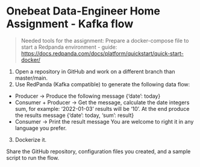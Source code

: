 # Onebeat Data-Engineer Home Assignment - Kafka flow

> Needed tools for the assignment: Prepare a docker-compose file to start a Redpanda environment - guide: https://docs.redpanda.com/docs/platform/quickstart/quick-start-docker/ 

1. Open a repository in GitHub and work on a different branch than master/main.
2. Use RedPanda (Kafka compatible) to generate the following data flow:
  - Producer → Produce the following message {‘date’: today}
  - Consumer + Producer → Get the message, calculate the date integers sum, for example: ‘2022-01-03’ results will be ‘10’. At the end produce the results message {‘date’: today, ‘sum’: result}
  - Consumer → Print the result message
  You are welcome to right it in any language you prefer.
3. Dockerize it.

Share the GitHub repository, configuration files you created, and a sample script to run the flow.
